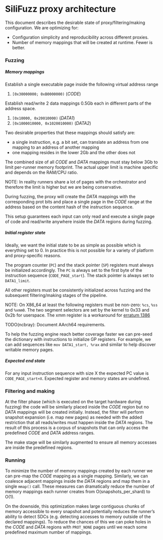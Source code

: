 # SiliFuzz proxy architecture

This document describes the desirable state of proxy/filtering/making
configuration. We are optimizing for:

*   Configuration simplicity and reproducibility across different proxies.
*   Number of memory mappings that will be created at runtime. Fewer is better.

### Fuzzing

##### Memory mappings

Establish a single executable page inside the following virtual address range

1.  `[0x30000000; 0xB0000000)` (*CODE*)

Establish read/write 2 data mappings 0.5Gb each in different parts of the
address space.

1.  `[0x10000, 0x20010000)` (*DATA1*)
1.  `[0x1000010000, 0x1020010000)` (*DATA2*)

Two desirable properties that these mappings should satisfy are:

*   a single instruction, e.g. a bit set, can translate an address from one
    mapping to an address of another mapping
*   one mapping resides in the lower 2Gb and the other does not

The combined size of all *CODE* and *DATA* mappings must stay below 3Gb to limit
per-runner memory footprint. The actual upper limit is machine specific and
depends on the RAM/CPU ratio.

NOTE: In reality runners share a lot of pages with the orchestrator and
therefore the limit is higher but we are being conservative.

During fuzzing, the proxy will create the *DATA* mappings with the corresponding
prot bits and place a single page in the *CODE* range at the address based on
the content hash of the instruction sequence.

This setup guarantees each input can only read and execute a single page of code
and read/write anywhere inside the *DATA* regions during fuzzing.

##### Initial register state

Ideally, we want the initial state to be as simple as possible which is
everything set to 0. In practice this is not possible for a variety of platform
and proxy-specific reasons.

The program counter (`PC`) and the stack pointer (`SP`) registers must always be
initialized accordingly. The `PC` is always set to the first byte of the
instruction sequence (`CODE_PAGE_start`). The stack pointer is always set to
`DATA1_limit`.

All other registers must be consistently initialized across fuzzing and the
subsequent filtering/making stages of the pipeline.

NOTE: On X86_64 at least the following registers must be non-zero: `%cs`, `%ss`
and `%xmm0`. The two segment selectors are set by the kernel to 0x33 and 0x2b
for userspace. The xmm register is a workaround for
[erratum 1386](https://www.amd.com/system/files/TechDocs/56683-PUB-1.07.pdf)

TODO(ncbray): Document AArch64 requirements.

To help the fuzzing engine reach better coverage faster we can pre-seed the
dictionary with instructions to initialize GP registers. For example, we can add
sequences like `mov DATA1_start, %rax` and similar to help discover writable
memory pages.

##### Expected end state

For any input instruction sequence with size X the expected PC value is
`CODE_PAGE_start+X`. Expected register and memory states are undefined.

### Filtering and making

At the filter phase (which is executed on the target hardware during fuzzing)
the code will be similarly placed inside the *CODE* region but no *DATA*
mappings will be created initially. Instead, the filter will perform snapshot
expansion (i.e. map new pages) as needed with the added restriction that all
reads/writes must happen inside the *DATA* regions. The result of this process
is a corpus of snapshots that can only access the predefined *CODE* and *DATA*
address ranges.

The make stage will be similarly augmented to ensure all memory accesses are
inside the predefined regions.

### Running

To minimize the number of memory mappings created by each runner we can pre-map
the *CODE* mapping as a single mapping. Similarly, we can coalesce adjacent
mappings inside the *DATA* regions and map them in a single `mmap()` call. These
measures can dramatically reduce the number of memory mappings each runner
creates from O(snapshots_per_shard) to O(1).

On the downside, this optimization makes large contiguous chunks of memory
accessible to every snapshot and potentially reduces the runner’s ability to
detect SDCs (e.g. detecting accesses to memory outside of the declared
mappings). To reduce the chances of this we can poke holes in the *CODE* and
*DATA* regions with `PROT_NONE` pages until we reach some predefined maximum
number of mappings.

